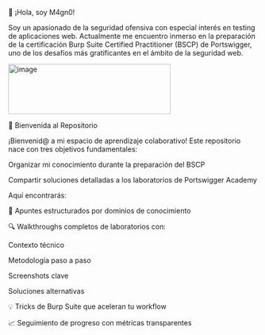 
👋 ¡Hola, soy M4gn0!

Soy un apasionado de la seguridad ofensiva con especial interés en testing de aplicaciones web. 
Actualmente me encuentro inmerso en la preparación de la certificación Burp Suite Certified Practitioner (BSCP) de Portswigger, uno de los desafíos más gratificantes en el ámbito de la seguridad web.

<img width="327" height="101" alt="image" src="https://github.com/user-attachments/assets/4fbe31a8-9be2-4f45-a405-d02d1d0cd4f5" />

🌟 Bienvenida al Repositorio

¡Bienvenid@ a mi espacio de aprendizaje colaborativo! Este repositorio nace con tres objetivos fundamentales:

Organizar mi conocimiento durante la preparación del BSCP

Compartir soluciones detalladas a los laboratorios de Portswigger Academy

Aquí encontrarás:

🧠 Apuntes estructurados por dominios de conocimiento

🔍 Walkthroughs completos de laboratorios con:

Contexto técnico

Metodología paso a paso

Screenshots clave

Soluciones alternativas

💡 Tricks de Burp Suite que aceleran tu workflow

📈 Seguimiento de progreso con métricas transparentes
